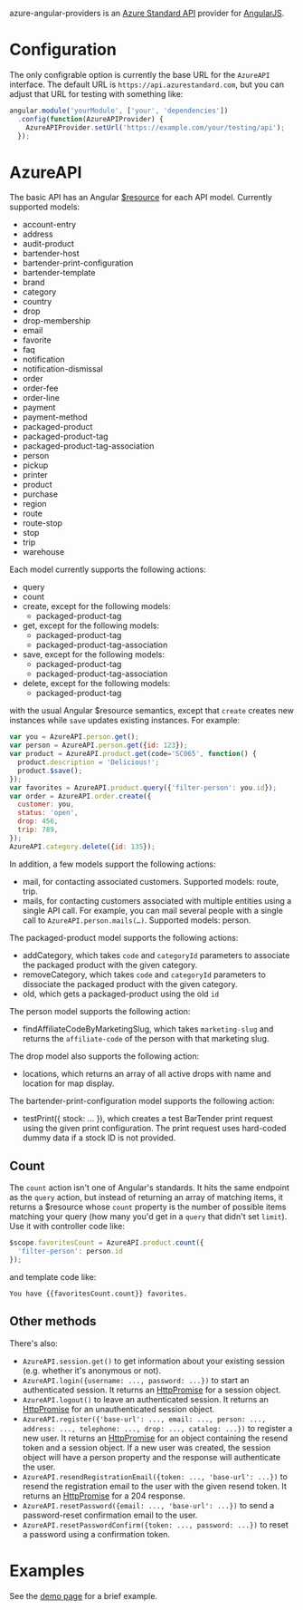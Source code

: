azure-angular-providers is an [Azure Standard API][api] provider for
[AngularJS][angularjs].

# Configuration

The only configrable option is currently the base URL for the
`AzureAPI` interface. The default URL is
`https://api.azurestandard.com`, but you can adjust that URL for
testing with something like:

```js
angular.module('yourModule', ['your', 'dependencies'])
  .config(function(AzureAPIProvider) {
    AzureAPIProvider.setUrl('https://example.com/your/testing/api');
  });
```

# AzureAPI

The basic API has an Angular [$resource][resource] for each API model.
Currently supported models:

-   account-entry
-   address
-   audit-product
-   bartender-host
-   bartender-print-configuration
-   bartender-template
-   brand
-   category
-   country
-   drop
-   drop-membership
-   email
-   favorite
-   faq
-   notification
-   notification-dismissal
-   order
-   order-fee
-   order-line
-   payment
-   payment-method
-   packaged-product
-   packaged-product-tag
-   packaged-product-tag-association
-   person
-   pickup
-   printer
-   product
-   purchase
-   region
-   route
-   route-stop
-   stop
-   trip
-   warehouse

Each model currently supports the following actions:

-   query
-   count
-   create, except for the following models:
    -   packaged-product-tag
-   get, except for the following models:
    -   packaged-product-tag
    -   packaged-product-tag-association
-   save, except for the following models:
    -   packaged-product-tag
    -   packaged-product-tag-association
-   delete, except for the following models:
    -   packaged-product-tag

with the usual Angular $resource semantics, except that `create`
creates new instances while `save` updates existing instances. For
example:

```js
var you = AzureAPI.person.get();
var person = AzureAPI.person.get({id: 123});
var product = AzureAPI.product.get(code='SC065', function() {
  product.description = 'Delicious!';
  product.$save();
});
var favorites = AzureAPI.product.query({'filter-person': you.id});
var order = AzureAPI.order.create({
  customer: you,
  status: 'open',
  drop: 456,
  trip: 789,
});
AzureAPI.category.delete({id: 135});
```

In addition, a few models support the following actions:

-   mail, for contacting associated customers. Supported models:
    route, trip.
-   mails, for contacting customers associated with multiple entities
    using a single API call. For example, you can mail several people
    with a single call to `AzureAPI.person.mails(…)`. Supported models:
    person.

The packaged-product model supports the following actions:

-   addCategory, which takes `code` and `categoryId` parameters to
    associate the packaged product with the given category.
-   removeCategory, which takes `code` and `categoryId` parameters to
    dissociate the packaged product with the given category.
-   old, which gets a packaged-product using the old `id`

The person model supports the following action:

-   findAffiliateCodeByMarketingSlug, which takes `marketing-slug` and
    returns the `affiliate-code` of the person with that marketing slug.

The drop model also supports the following action:

-   locations, which returns an array of all active drops with name and
    location for map display.

The bartender-print-configuration model supports the following action:

-   testPrint({ stock: ... }), which creates a test BarTender print request
    using the given print configuration. The print request uses hard-coded
    dummy data if a stock ID is not provided.

## Count

The `count` action isn't one of Angular's standards. It hits the same
endpoint as the `query` action, but instead of returning an array of
matching items, it returns a $resource whose `count` property is the
number of possible items matching your query (how many you'd get in a
`query` that didn't set `limit`). Use it with controller code like:

```js
$scope.favoritesCount = AzureAPI.product.count({
  'filter-person': person.id
});
```

and template code like:

    You have {{favoritesCount.count}} favorites.

## Other methods

There's also:

-   `AzureAPI.session.get()` to get information about your existing
    session (e.g. whether it's anonymous or not).
-   `AzureAPI.login({username: ..., password: ...})` to start an
    authenticated session. It returns an [HttpPromise][httppromise] for a session
    object.
-   `AzureAPI.logout()` to leave an authenticated session. It returns
    an [HttpPromise][httppromise] for an unauthenticated session object.
-   `AzureAPI.register({'base-url': ..., email: ..., person: ..., address: ..., telephone: ..., drop: ..., catalog: ...})` to register
    a new user. It returns an [HttpPromise][httppromise] for an object containing
    the resend token and a session object. If a new user was created,
    the session object will have a person property and the response will
    authenticate the user.
-   `AzureAPI.resendRegistrationEmail({token: ..., 'base-url': ...})` to
    resend the registration email to the user with the given resend
    token. It returns an [HttpPromise][httppromise] for a 204 response.
-   `AzureAPI.resetPassword({email: ..., 'base-url': ...})` to
    send a password-reset confirmation email to the user.
-   `AzureAPI.resetPasswordConfirm({token: ..., password: ...})` to
    reset a password using a confirmation token.

# Examples

See the [demo page][demo] for a brief example.

[api]: https://github.com/azurestandard/api-spec
[angularjs]: https://angularjs.org/
[resource]: https://docs.angularjs.org/api/ngResource/service/$resource
[httppromise]: https://docs.angularjs.org/api/ng/service/$http#general-usage
[promise]: https://docs.angularjs.org/api/ng/service/$q#the-promise-api
[select]: https://docs.angularjs.org/api/ng/directive/select
[demo]: example.html
